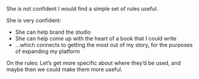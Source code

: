 She is not confident I would find a simple set of rules useful.

She is very confident:
* She can help brand the studio
* She can help come up with the heart of a book that I could write
* ...which connects to getting the most out of my story, for the purposes of expanding my platform


On the rules: Let’s get more specific about where they’d be used, and maybe then we could make them more useful.

